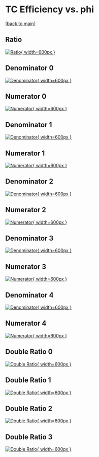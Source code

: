# TC Efficiency vs. phi

[[back to main](./)]



## Ratio

[![Ratio](../mtv/var/TC_vtr_211_1_eff_phi.png){ width=600px }](../mtv/var/TC_vtr_211_1_eff_phi.pdf)

## Denominator 0

[![Denominator](../mtv/den/TC_vtr_211_1_eff_phi_den0.png){ width=600px }](../mtv/den/TC_vtr_211_1_eff_phi_den0.pdf)

## Numerator 0

[![Numerator](../mtv/num/TC_vtr_211_1_eff_phi_num0.png){ width=600px }](../mtv/num/TC_vtr_211_1_eff_phi_num0.pdf)

## Denominator 1

[![Denominator](../mtv/den/TC_vtr_211_1_eff_phi_den1.png){ width=600px }](../mtv/den/TC_vtr_211_1_eff_phi_den1.pdf)

## Numerator 1

[![Numerator](../mtv/num/TC_vtr_211_1_eff_phi_num1.png){ width=600px }](../mtv/num/TC_vtr_211_1_eff_phi_num1.pdf)

## Denominator 2

[![Denominator](../mtv/den/TC_vtr_211_1_eff_phi_den2.png){ width=600px }](../mtv/den/TC_vtr_211_1_eff_phi_den2.pdf)

## Numerator 2

[![Numerator](../mtv/num/TC_vtr_211_1_eff_phi_num2.png){ width=600px }](../mtv/num/TC_vtr_211_1_eff_phi_num2.pdf)

## Denominator 3

[![Denominator](../mtv/den/TC_vtr_211_1_eff_phi_den3.png){ width=600px }](../mtv/den/TC_vtr_211_1_eff_phi_den3.pdf)

## Numerator 3

[![Numerator](../mtv/num/TC_vtr_211_1_eff_phi_num3.png){ width=600px }](../mtv/num/TC_vtr_211_1_eff_phi_num3.pdf)

## Denominator 4

[![Denominator](../mtv/den/TC_vtr_211_1_eff_phi_den4.png){ width=600px }](../mtv/den/TC_vtr_211_1_eff_phi_den4.pdf)

## Numerator 4

[![Numerator](../mtv/num/TC_vtr_211_1_eff_phi_num4.png){ width=600px }](../mtv/num/TC_vtr_211_1_eff_phi_num4.pdf)

## Double Ratio 0

[![Double Ratio](../mtv/ratio/TC_vtr_211_1_eff_phi_ratio0.png){ width=600px }](../mtv/ratio/TC_vtr_211_1_eff_phi_ratio0.pdf)

## Double Ratio 1

[![Double Ratio](../mtv/ratio/TC_vtr_211_1_eff_phi_ratio1.png){ width=600px }](../mtv/ratio/TC_vtr_211_1_eff_phi_ratio1.pdf)

## Double Ratio 2

[![Double Ratio](../mtv/ratio/TC_vtr_211_1_eff_phi_ratio2.png){ width=600px }](../mtv/ratio/TC_vtr_211_1_eff_phi_ratio2.pdf)

## Double Ratio 3

[![Double Ratio](../mtv/ratio/TC_vtr_211_1_eff_phi_ratio3.png){ width=600px }](../mtv/ratio/TC_vtr_211_1_eff_phi_ratio3.pdf)


